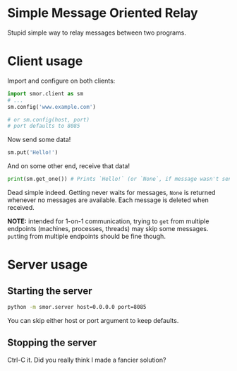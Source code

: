 # Simple Message Oriented Relay

Stupid simple way to relay messages between two programs.

# Client usage

Import and configure on both clients:

```py
import smor.client as sm
# ...
sm.config('www.example.com')

# or sm.config(host, port)
# port defaults to 8085
```

Now send some data!

```py
sm.put('Hello!')
```

And on some other end, receive that data!

```py
print(sm.get_one()) # Prints `Hello!` (or `None`, if message wasn't sent yet)
```

Dead simple indeed. Getting never waits for messages, `None` is returned whenever no messages are available. Each message is deleted when received.

**NOTE:** intended for 1-on-1 communication, trying to `get` from multiple endpoints (machines, processes, threads) may skip some messages. `put`ting from multiple endpoints should be fine though.

# Server usage

## Starting the server

```sh
python -m smor.server host=0.0.0.0 port=8085
```

You can skip either host or port argument to keep defaults.

## Stopping the server

Ctrl-C it. Did you really think I made a fancier solution?